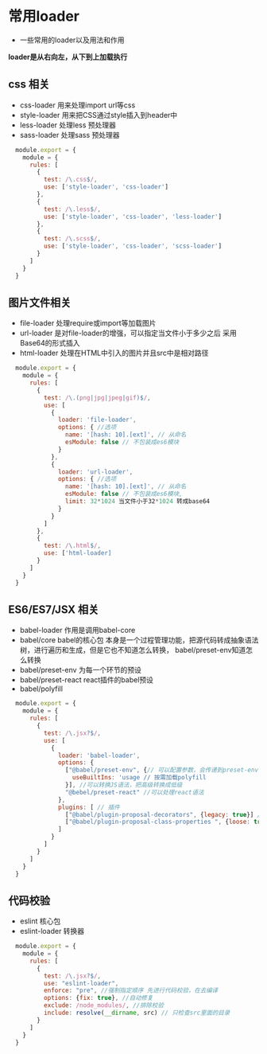 # 常用loader

- 一些常用的loader以及用法和作用  

**loader是从右向左，从下到上加载执行**

## css 相关

- css-loader 用来处理import url等css
- style-loader 用来把CSS通过style插入到header中
- less-loader 处理less 预处理器
- sass-loader 处理sass 预处理器


```js
  module.export = {
    module = {
      rules: [
        {
          test: /\.css$/,
          use: ['style-loader', 'css-loader']
        },
        {
          test: /\.less$/,
          use: ['style-loader', 'css-loader', 'less-loader']
        },
        {
          test: /\.scss$/,
          use: ['style-loader', 'css-loader', 'scss-loader']
        }
      ]
    }
  }
```


## 图片文件相关
- file-loader 处理require或import等加载图片
- url-loader 是对file-loader的增强，可以指定当文件小于多少之后 采用Base64的形式插入
- html-loader  处理在HTML中引入的图片并且src中是相对路径

```js
  module.export = {
    module = {
      rules: [
        {
          test: /\.(png|jpg|jpeg|gif)$/,
          use: [
            {
              loader: 'file-loader',
              options: { //选项
                name: '[hash: 10].[ext]', // 从命名
                esModule: false // 不包装成es6模块
              }
            },
            {
              loader: 'url-loader',
              options: { //选项
                name: '[hash: 10].[ext]', // 从命名
                esModule: false // 不包装成es6模块,
                limit: 32*1024 当文件小于32*1024 转成base64
              }
            }
          ]
        },
        {
          test: /\.html$/,
          use: ['html-loader]
        }
      ]
    }
  }
```


## ES6/ES7/JSX 相关
- babel-loader 作用是调用babel-core
- babel/core babel的核心包 本身是一个过程管理功能，把源代码转成抽象语法树，进行遍历和生成，但是它也不知道怎么转换， babel/preset-env知道怎么转换
- babel/preset-env 为每一个环节的预设
- babel/preset-react react插件的babel预设
- babel/polyfill

```js
  module.export = {
    module = {
      rules: [
        {
          test: /\.jsx?$/,
          use: [
            {
              loader: 'babel-loader',
              options: {
                ["@babel/preset-env", {// 可以配置参数，会传递到preset-env中
                  useBuiltIns: 'usage // 按需加载polyfill
                }], //可以转换JS语法，把高级转换成低级
                "@bebel/preset-react" //可以处理react语法
              },
              plugins: [ // 插件
                ["@babel/plugin-proposal-decorators", {legacy: true}] // 支持类的装饰器
                ["@babel/plugin-proposal-class-properties ", {loose: true}] // 支持类的装饰器
              ]
            }
          ]
        }
      ]
    }
  }
```

## 代码校验

- eslint 核心包
- eslint-loader 转换器

```js
  module.export = {
    module = {
      rules: [
        {
          test: /\.jsx?$/,
          use: "eslint-loader",
          enforce: "pre", //强制指定顺序 先进行代码校验，在去编译
          options: {fix: true}, //自动修复
          exclude: /node_modules/, //排除校验
          include: resolve(__dirname, src) // 只检查src里面的目录
        }
      ]
    }
  }
```